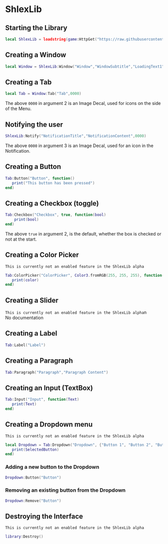 # ShlexLib

## Starting the Library
```lua
local ShlexLib = loadstring(game:HttpGet("https://raw.githubusercontent.com/shlexsoftworks/ShlexLib/main/source"))()
```

## Creating a Window
```lua
local Window = ShlexLib:Window("Window","WindowSubtitle","LoadingText1","LoadingText2","LoadingText3","LoadingTextFinal")
```

## Creating a Tab
```lua
local Tab = Window:Tab("Tab",0000)
```

The above ``0000`` in argument 2 is an Image Decal, used for icons on the side of the Menu.

## Notifying the user
```lua
ShlexLib:Notify("NotificationTitle","NotificationContent",0000)
```

The above ``0000`` in argument 3 is an Image Decal, used for an icon in the Notification.

## Creating a Button
```lua
Tab:Button("Button", function()
   print("This button has been pressed")
end)
```

## Creating a Checkbox (toggle)
```lua
Tab:Checkbox("Checkbox", true, function(bool)
    print(bool)
end)
```

The above ``true`` in argument 2, is the default, whether the box is checked or not at the start.

## Creating a Color Picker
``This is currently not an enabled feature in the ShlexLib alpha``
```lua
Tab:ColorPicker("ColorPicker", Color3.fromRGB(255, 255, 255), function(color)
   print(color)
end)
```

## Creating a Slider
``This is currently not an enabled feature in the ShlexLib alpha``n\
No documentation

## Creating a Label
```lua
Tab:Label("Label")
```

## Creating a Paragraph
```lua
Tab:Paragraph("Paragraph","Paragraph Content")
```

## Creating an Input (TextBox)
```lua
Tab:Input("Input", function(Text)
   print(Text)
end)
```

## Creating a Dropdown menu
``This is currently not an enabled feature in the ShlexLib alpha``
```lua
local Dropdown = Tab:Dropdown("Dropdown", {"Button 1", "Button 2", "Button 3"}, function(SelectedButton)
   print(SelectedButton)
end)
```

### Adding a new button to the Dropdown
```lua
Dropdown:Button("Button")
```

### Removing an existing button from the Dropdown
```lua
Dropdown:Remove("Button")
```

## Destroying the Interface
``This is currently not an enabled feature in the ShlexLib alpha``
```lua
library:Destroy()
```
